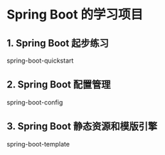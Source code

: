 # Spring Boot 的学习项目

## 1. Spring Boot 起步练习
spring-boot-quickstart 

## 2. Spring Boot 配置管理
spring-boot-config

## 3. Spring Boot 静态资源和模版引擎
spring-boot-template